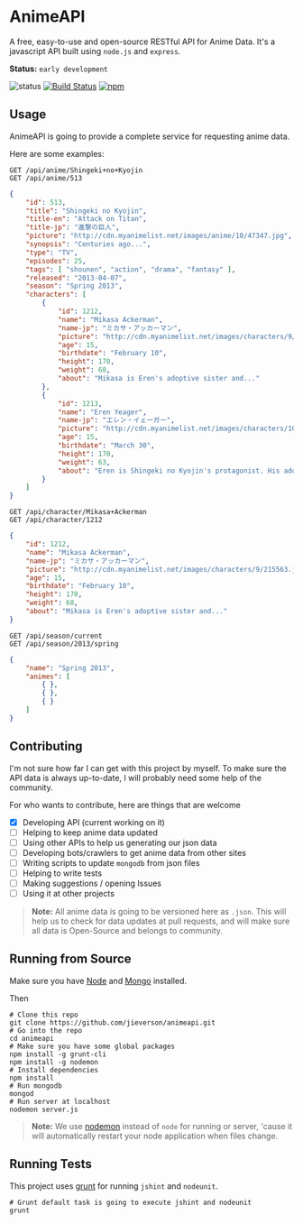 # AnimeAPI

A free, easy-to-use and open-source RESTful API for Anime Data. 
It's a javascript API built using `node.js` and `express`.

**Status:** `early development`

![status](https://img.shields.io/badge/status-early%20development-red.svg)
[![Build Status](https://travis-ci.org/jieverson/animeapi.svg?branch=master)](https://travis-ci.org/jieverson/animeapi)
[![npm](https://img.shields.io/npm/l/express.svg?maxAge=2592000)](./LICENSE)

## Usage

AnimeAPI is going to provide a complete service for requesting anime data.

Here are some examples:

```
GET /api/anime/Shingeki+no+Kyojin
GET /api/anime/513
```

```json
{
    "id": 513,
    "title": "Shingeki no Kyojin",
    "title-en": "Attack on Titan",
    "title-jp": "進撃の巨人",
    "picture": "http://cdn.myanimelist.net/images/anime/10/47347.jpg",
    "synopsis": "Centuries ago...",
    "type": "TV",
    "episodes": 25,
    "tags": [ "shounen", "action", "drama", "fantasy" ],
    "released": "2013-04-07",
    "season": "Spring 2013", 
    "characters": [
        {
            "id": 1212,
            "name": "Mikasa Ackerman",
            "name-jp": "ミカサ・アッカーマン",
            "picture": "http://cdn.myanimelist.net/images/characters/9/215563.jpg",
            "age": 15,
            "birthdate": "February 10",
            "height": 170,
            "weight": 68,
            "about": "Mikasa is Eren's adoptive sister and..."
        },
        {
            "id": 1213,
            "name": "Eren Yeager",
            "name-jp": "エレン・イェーガー",
            "picture": "http://cdn.myanimelist.net/images/characters/10/216895.jpg",
            "age": 15,
            "birthdate": "March 30",
            "height": 170,
            "weight": 63,
            "about": "Eren is Shingeki no Kyojin's protagonist. His adoptive sister..."
        }
    ]
}
```

```
GET /api/character/Mikasa+Ackerman
GET /api/character/1212
```

```json
{
    "id": 1212,
    "name": "Mikasa Ackerman",
    "name-jp": "ミカサ・アッカーマン",
    "picture": "http://cdn.myanimelist.net/images/characters/9/215563.jpg",
    "age": 15,
    "birthdate": "February 10",
    "height": 170,
    "weight": 68,
    "about": "Mikasa is Eren's adoptive sister and..."
}
```

```
GET /api/season/current
GET /api/season/2013/spring
```

```json
{
    "name": "Spring 2013",
    "animes": [
        { },
        { },
        { }
    ]
}
```

## Contributing

I'm not sure how far I can get with this project by myself. 
To make sure the API data is always up-to-date, I will probably need some help of the community.

For who wants to contribute, here are things that are welcome

- [X] Developing API (current working on it)
- [ ] Helping to keep anime data updated
- [ ] Using other APIs to help us generating our json data
- [ ] Developing bots/crawlers to get anime data from other sites
- [ ] Writing scripts to update `mongodb` from json files
- [ ] Helping to write tests
- [ ] Making suggestions / opening Issues
- [ ] Using it at other projects

>**Note:** All anime data is going to be versioned here as `.json`. This will help us to check for data updates at pull requests, and will make sure all data is Open-Source and belongs to community.

## Running from Source

Make sure you have [Node](https://nodejs.org/en/) and [Mongo](https://www.mongodb.org/) installed.

Then

```shell
# Clone this repo
git clone https://github.com/jieverson/animeapi.git
# Go into the repo
cd animeapi
# Make sure you have some global packages
npm install -g grunt-cli
npm install -g nodemon
# Install dependencies
npm install
# Run mongodb
mongod
# Run server at localhost
nodemon server.js
```

>**Note:** We use [nodemon](https://github.com/remy/nodemon) instead of `node` for running or server, 'cause it will automatically restart your node application when files change.

## Running Tests

This project uses [grunt](http://gruntjs.com/) for running `jshint` and `nodeunit`.

```shell
# Grunt default task is going to execute jshint and nodeunit
grunt
```